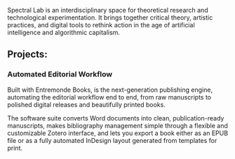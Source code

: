 Spectral Lab is an interdisciplinary space for theoretical research and technological experimentation. It brings together critical theory, artistic practices, and digital tools to rethink action in the age of artificial intelligence and algorithmic capitalism.

## Projects:

### Automated Editorial Workflow
Built with Entremonde Books, is the next-generation publishing engine, automating the editorial workflow end to end, from raw manuscripts to polished digital releases and beautifully printed books.

The software suite converts Word documents into clean, publication-ready manuscripts, makes bibliography management simple through a flexible and customizable Zotero interface, and lets you export a book either as an EPUB file or as a fully automated InDesign layout generated from templates for print.
